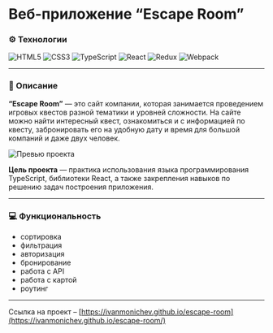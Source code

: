 # Веб-приложение “Escape Room”

### ⚙️ Технологии

![HTML5](https://img.shields.io/badge/html5-%23E34F26.svg?style=for-the-badge&logo=html5&logoColor=white)
![CSS3](https://img.shields.io/badge/css3-%231572B6.svg?style=for-the-badge&logo=css3&logoColor=white)
![TypeScript](https://img.shields.io/badge/typescript-%23007ACC.svg?style=for-the-badge&logo=typescript&logoColor=white)
![React](https://img.shields.io/badge/react-%2320232a.svg?style=for-the-badge&logo=react&logoColor=%2361DAFB)
![Redux](https://img.shields.io/badge/redux-%23593d88.svg?style=for-the-badge&logo=redux&logoColor=white)
![Webpack](https://img.shields.io/badge/webpack-%238DD6F9.svg?style=for-the-badge&logo=webpack&logoColor=black)

---

### 📄 Описание
**“Escape Room”** — это сайт компании, которая занимается проведением игровых квестов разной тематики и уровней сложности. На сайте можно найти интересный квест, ознакомиться и с информацией по квесту, забронировать его на удобную дату и время для большой компаний и даже двух человек.

![Превью проекта](https://up.htmlacademy.ru/assets/professions/react-lite/2/grading/projects/escaperoom/image.png)


**Цель проекта** — практика использования языка программирования TypeScript, библиотеки React, а также закрепления навыков по решению задач построения приложения. 

---

### 💻 Функциональность

- сортировка
- фильтрация
- авторизация
- бронирование
- работа с API
- работа с картой
- роутинг

---

Ссылка на проект – [https://ivanmonichev.github.io/escape-room](https://ivanmonichev.github.io/escape-room/)
